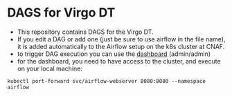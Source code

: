 # DAGS for Virgo DT

- This repository contains DAGS for the Virgo DT. 
- If you edit a DAG or add one (just be sure to use airflow in the file name), it is added automatically to the Airflow setup on the k8s cluster at CNAF.
- to trigger DAG execution you can use the [dashboard](http://localhost:8080/) (admin/admin)
- for the dashboard, you need to have access to the cluster, and execute on your local machine:
```
kubectl port-forward svc/airflow-webserver 8080:8080 --namespace airflow
```
